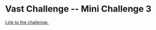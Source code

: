 # Vast Challenge -- Mini Challenge 3

[Link to the challenge.](https://vast-challenge.github.io/2019/MC3.html)
